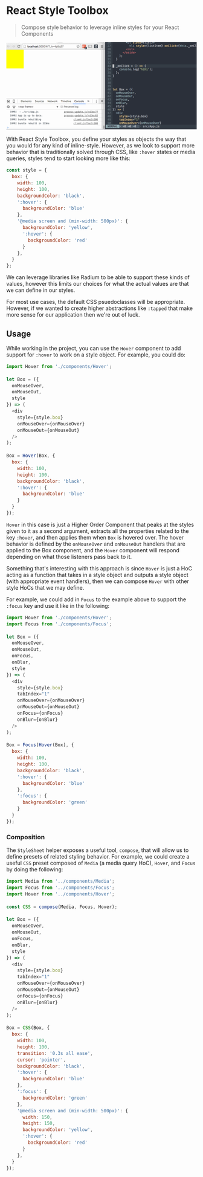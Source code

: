 # React Style Toolbox

> Compose style behavior to leverage inline styles for your React Components

![Styling using React Style Toolbox](./static/styling.gif)

With React Style Toolbox, you define your styles as objects the way that you would for any kind of inline-style. However, as we look to support more behavior that is traditionally solved through CSS, like `:hover` states or media queries, styles tend to start looking more like this:

```js
const style = {
  box: {
    width: 100,
    height: 100,
    backgroundColor: 'black',
    ':hover': {
      backgroundColor: 'blue'
    },
    '@media screen and (min-width: 500px)': {
      backgroundColor: 'yellow',
      ':hover': {
        backgroundColor: 'red'
      }
    },
  }
};
```

We can leverage libraries like Radium to be able to support these kinds of values, however this limits our choices for what the actual values are that we can define in our styles.

For most use cases, the default CSS psuedoclasses will be appropriate. However, if we wanted to create higher abstractions like `:tapped` that make more sense for our application then we're out of luck.

## Usage

While working in the project, you can use the `Hover` component to add support for `:hover` to work on a style object. For example, you could do:

```js
import Hover from './components/Hover';

let Box = ({
  onMouseOver,
  onMouseOut,
  style
}) => (
  <div
    style={style.box}
    onMouseOver={onMouseOver}
    onMouseOut={onMouseOut}
  />
);

Box = Hover(Box, {
  box: {
    width: 100,
    height: 100,
    backgroundColor: 'black',
    ':hover': {
      backgroundColor: 'blue'
    }
  }
});
```

`Hover` in this case is just a Higher Order Component that peaks at the styles given to it as a second argument, extracts all the properties related to the key `:hover`, and then applies them when `Box` is hovered over. The hover behavior is defined by the `onMouseOver` and `onMouseOut` handlers that are applied to the Box component, and the `Hover` component will respond depending on what those listeners pass back to it.

Something that's interesting with this approach is since `Hover` is just a HoC acting as a function that takes in a style object and outputs a style object (with appropriate event handlers), then we can compose `Hover` with other style HoCs that we may define.

For example, we could add in `Focus` to the example above to support the `:focus` key and use it like in the following:

```js
import Hover from './components/Hover';
import Focus from './components/Focus';

let Box = ({
  onMouseOver,
  onMouseOut,
  onFocus,
  onBlur,
  style
}) => (
  <div
    style={style.box}
    tabIndex="1"
    onMouseOver={onMouseOver}
    onMouseOut={onMouseOut}
    onFocus={onFocus}
    onBlur={onBlur}
  />
);

Box = Focus(Hover(Box), {
  box: {
    width: 100,
    height: 100,
    backgroundColor: 'black',
    ':hover': {
      backgroundColor: 'blue'
    },
    ':focus': {
      backgroundColor: 'green'
    }
  }
});
```

### Composition

The `StyleSheet` helper exposes a useful tool, `compose`, that will allow us to define presets of related styling behavior. For example, we could create a useful `CSS` preset composed of `Media` (a media query HoC), `Hover`, and `Focus` by doing the following:

```js
import Media from '../components/Media';
import Focus from '../components/Focus';
import Hover from '../components/Hover';

const CSS = compose(Media, Focus, Hover);

let Box = ({
  onMouseOver,
  onMouseOut,
  onFocus,
  onBlur,
  style
}) => (
  <div
    style={style.box}
    tabIndex="1"
    onMouseOver={onMouseOver}
    onMouseOut={onMouseOut}
    onFocus={onFocus}
    onBlur={onBlur}
  />
);

Box = CSS(Box, {
  box: {
    width: 100,
    height: 100,
    transition: '0.3s all ease',
    cursor: 'pointer',
    backgroundColor: 'black',
    ':hover': {
      backgroundColor: 'blue'
    },
    ':focus': {
      backgroundColor: 'green'
    },
    '@media screen and (min-width: 500px)': {
      width: 150,
      height: 150,
      backgroundColor: 'yellow',
      ':hover': {
        backgroundColor: 'red'
      }
    },
  }
});
```
